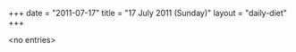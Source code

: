 +++
date = "2011-07-17"
title = "17 July 2011 (Sunday)"
layout = "daily-diet"
+++


\<no entries\>

